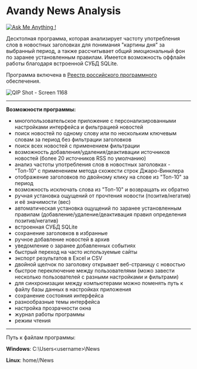 # Avandy News Analysis
[![Ask Me Anything !](https://img.shields.io/badge/Ask%20me-anything-1abc9c.svg)](https://GitHub.com/Naereen/ama)

Десктопная программа, которая анализирует частоту употребления слов в новостных заголовках для понимания "картины дня" за выбранный период, а также рассчитывает общий эмоциональный фон по заранее установленным правилам. Имеется возможность оффлайн работы благодаря встроенной СУБД SQLite.

Программа включена в [Реестр российского программного](https://reestr.digital.gov.ru/reestr/1483979/) обеспечения.

![QIP Shot - Screen 1168](https://github.com/mrprogre/avandy-news/assets/45883640/2f2e93c9-aa7a-482e-879d-e36b78b7c0a5)

----
**Возможности программы:**
- многопользовательское приложение с персонализированными настройками интерфейса и фильтрацией новостей
- поиск новостей по одному слову или по нескольким ключевым словам за период без фильтрации заголовков
- поиск всех новостей с применением фильтрации
- возможность добавления/удаления/деактивации источников новостей (более 20 источников RSS по умолчанию)
- анализ частоты употребления слов в новостных заголовках - "Топ-10" с применением метода схожести строк Джаро-Винклера
- отображение заголовков по двойному клику на слове из "Топ-10" за период
- возможность исключать слова из "Топ-10" и возвращать их обратно
- ручная установка ощущений от прочтения новости (позитив/негатив) и её значимости (вес)
- автоматическая установка ощущений по заранее установленным правилам (добавление/удаление/деактивация правил определения позитив/негатив)
- встроенная СУБД SQLite
- сохранение заголовков в избранные
- ручное добавление новостей в архив
- уведомление о заранее добавленных событиях
- быстрый переход на часто используемые сайты
- экспорт результатов в Excel и CSV
- двойной щелчок по заголовку открывает веб-страницу с новостью
- быстрое переключение между пользователями (можо завести несколько пользователей с разными настройками и фильтрами)
- для синхронизации между компьютерами можно поменять путь к файлу базы данных в настройках приложения
- сохранение состояния интерфейса
- разнообразные темы интерфейса
- настройка прозрачности окна
- журнал работы программы
- режим чтения

----

Путь к файлам программы:

**Windows**: C:\Users\<username>\News

**Linux**: home/<username>/News

